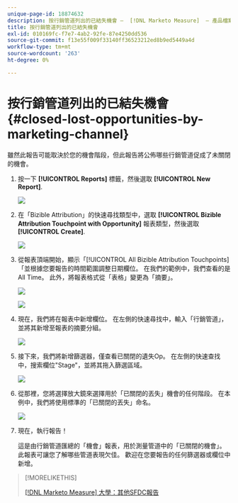 ```yaml
---
unique-page-id: 18874632
description: 按行銷管道列出的已結失機會 —  [!DNL Marketo Measure]  — 產品檔案
title: 按行銷管道列出的已結失機會
exl-id: 010169fc-f7e7-4ab2-92fe-87e4250dd536
source-git-commit: f13e55f009f33140ff36523212ed8b9ed5449a4d
workflow-type: tm+mt
source-wordcount: '263'
ht-degree: 0%

---
```


# 按行銷管道列出的已結失機會 {#closed-lost-opportunities-by-marketing-channel}

雖然此報告可能取決於您的機會階段，但此報告將公佈哪些行銷管道促成了未關閉的機會。

1. 按一下 **[!UICONTROL Reports]** 標籤，然後選取 **[!UICONTROL New Report]**.

   ![](assets/1-3.jpg)

1. 在「Bizible Attribution」的快速尋找類型中，選取 **[!UICONTROL Bizible Attribution Touchpoint with Opportunity]** 報表類型，然後選取 **[!UICONTROL Create]**.

   ![](assets/2-3.jpg)

1. 從報表頂端開始，顯示「[!UICONTROL All Bizible Attribution Touchpoints]「並根據您要報告的時間範圍調整日期欄位。 在我們的範例中，我們查看的是All Time。 此外，將報表格式從「表格」變更為「摘要」。

   ![](assets/3-3.jpg)

   ![](assets/4-2.jpg)

1. 現在，我們將在報表中新增欄位。 在左側的快速尋找中，輸入「行銷管道」，並將其新增至報表的摘要分組。

   ![](assets/5.jpg)

1. 接下來，我們將新增篩選器，僅查看已關閉的遺失Op。 在左側的快速查找中，搜索欄位&quot;Stage&quot;，並將其拖入篩選區域。

   ![](assets/6.jpg)

1. 從那裡，您將選擇放大鏡來選擇用於「已關閉的丟失」機會的任何階段。 在本例中，我們將使用標準的「已關閉的丟失」命名。

   ![](assets/7.jpg)

1. 現在，執行報告！

   這是由行銷管道匯總的「機會」報表，用於測量管道中的「已關閉的機會」。 此報表可讓您了解哪些管道表現欠佳。 歡迎在您要報告的任何篩選器或欄位中新增。

>[!MORELIKETHIS]
>
>[[!DNL Marketo Measure] 大學：其他SFDC報告](https://universityonline.marketo.com/courses/bizible-fundamentals-bizible-102/#/page/5c5cb68dfb384d0c9fb96cd0)
